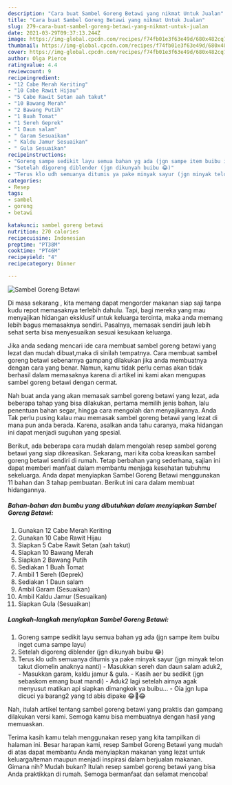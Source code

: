 ```yaml
---
description: "Cara buat Sambel Goreng Betawi yang nikmat Untuk Jualan"
title: "Cara buat Sambel Goreng Betawi yang nikmat Untuk Jualan"
slug: 279-cara-buat-sambel-goreng-betawi-yang-nikmat-untuk-jualan
date: 2021-03-29T09:37:13.244Z
image: https://img-global.cpcdn.com/recipes/f74fb01e3f63e49d/680x482cq70/sambel-goreng-betawi-foto-resep-utama.jpg
thumbnail: https://img-global.cpcdn.com/recipes/f74fb01e3f63e49d/680x482cq70/sambel-goreng-betawi-foto-resep-utama.jpg
cover: https://img-global.cpcdn.com/recipes/f74fb01e3f63e49d/680x482cq70/sambel-goreng-betawi-foto-resep-utama.jpg
author: Olga Pierce
ratingvalue: 4.4
reviewcount: 9
recipeingredient:
- "12 Cabe Merah Keriting"
- "10 Cabe Rawit Hijau"
- "5 Cabe Rawit Setan aah takut"
- "10 Bawang Merah"
- "2 Bawang Putih"
- "1 Buah Tomat"
- "1 Sereh Geprek"
- "1 Daun salam"
- " Garam Sesuaikan"
- " Kaldu Jamur Sesuaikan"
- " Gula Sesuaikan"
recipeinstructions:
- "Goreng sampe sedikit layu semua bahan yg ada (jgn sampe item buibu inget cuma sampe layu)"
- "Setelah digoreng diblender (jgn dikunyah buibu 😂)"
- "Terus klo udh semuanya ditumis ya pake minyak sayur (jgn minyak telon takut diomelin anaknya nanti)  Masukkan sereh dan daun salam aduk2, Masukkan garam, kaldu jamur &amp; gula. Kasih aer bu sedikit (jgn sebaskom emang buat mandi) Aduk2 lagi setelah airnya agak menyusut matikan api siapkan dimangkok ya buibu... Oia jgn lupa dicuci ya barang2 yang td abis dipake 😂🤣😂"
categories:
- Resep
tags:
- sambel
- goreng
- betawi

katakunci: sambel goreng betawi 
nutrition: 270 calories
recipecuisine: Indonesian
preptime: "PT38M"
cooktime: "PT46M"
recipeyield: "4"
recipecategory: Dinner

---
```



![Sambel Goreng Betawi](https://img-global.cpcdn.com/recipes/f74fb01e3f63e49d/680x482cq70/sambel-goreng-betawi-foto-resep-utama.jpg)

Di masa  sekarang , kita memang dapat mengorder makanan siap saji tanpa kudu repot memasaknya terlebih dahulu. Tapi, bagi mereka yang mau menyajikan hidangan eksklusif untuk keluarga tercinta, maka anda memang lebih bagus memasaknya sendiri. Pasalnya, memasak sendiri jauh lebih sehat serta bisa menyesuaikan sesuai kesukaan keluarga.

Jika anda sedang mencari ide cara membuat sambel goreng betawi yang lezat dan mudah dibuat,maka di sinilah tempatnya. Cara membuat sambel goreng betawi  sebenarnya gampang dilakukan jika anda membuatnya dengan cara yang benar. Namun, kamu tidak perlu cemas akan tidak berhasil dalam memasaknya 
karena di artikel ini kami akan mengupas sambel goreng betawi dengan cermat.  



Nah buat anda yang akan memasak sambel goreng betawi yang lezat, ada beberapa tahap yang bisa dilakukan, pertama memilih jenis bahan, lalu penentuan bahan segar, hingga cara mengolah dan menyajikannya. Anda Tak perlu pusing kalau mau memasak sambel goreng betawi yang lezat di mana pun anda berada. Karena, asalkan anda  tahu caranya, maka hidangan ini dapat menjadi suguhan yang spesial.

Berikut, ada beberapa cara mudah dalam mengolah resep sambel goreng betawi yang siap dikreasikan. Sekarang, mari kita coba kreasikan sambel goreng betawi sendiri di rumah. Tetap berbahan yang sederhana, sajian ini dapat memberi manfaat dalam membantu menjaga kesehatan tubuhmu sekeluarga. Anda dapat menyiapkan Sambel Goreng Betawi menggunakan 11 bahan dan 3 tahap pembuatan. Berikut ini cara dalam membuat hidangannya.

<!--inarticleads1-->

##### Bahan-bahan dan bumbu yang dibutuhkan dalam menyiapkan Sambel Goreng Betawi:

1. Gunakan 12 Cabe Merah Keriting
1. Gunakan 10 Cabe Rawit Hijau
1. Siapkan 5 Cabe Rawit Setan (aah takut)
1. Siapkan 10 Bawang Merah
1. Siapkan 2 Bawang Putih
1. Sediakan 1 Buah Tomat
1. Ambil 1 Sereh (Geprek)
1. Sediakan 1 Daun salam
1. Ambil  Garam (Sesuaikan)
1. Ambil  Kaldu Jamur (Sesuaikan)
1. Siapkan  Gula (Sesuaikan)




<!--inarticleads2-->

##### Langkah-langkah menyiapkan Sambel Goreng Betawi:

1. Goreng sampe sedikit layu semua bahan yg ada (jgn sampe item buibu inget cuma sampe layu)
1. Setelah digoreng diblender (jgn dikunyah buibu 😂)
1. Terus klo udh semuanya ditumis ya pake minyak sayur (jgn minyak telon takut diomelin anaknya nanti)  - Masukkan sereh dan daun salam aduk2, - Masukkan garam, kaldu jamur &amp; gula. - Kasih aer bu sedikit (jgn sebaskom emang buat mandi) - Aduk2 lagi setelah airnya agak menyusut matikan api siapkan dimangkok ya buibu... - Oia jgn lupa dicuci ya barang2 yang td abis dipake 😂🤣😂




Nah, itulah artikel tentang  sambel goreng betawi  yang praktis dan gampang dilakukan versi kami. Semoga kamu bisa membuatnya dengan hasil yang memuaskan. 

Terima kasih kamu telah menggunakan resep yang kita tampilkan di halaman ini. Besar harapan kami, resep  Sambel Goreng Betawi yang mudah di atas dapat membantu Anda menyiapkan makanan yang lezat untuk keluarga/teman maupun menjadi inspirasi dalam berjualan makanan. Gimana nih? Mudah bukan? Itulah resep sambel goreng betawi yang bisa Anda praktikkan di rumah. Semoga bermanfaat dan selamat mencoba!

